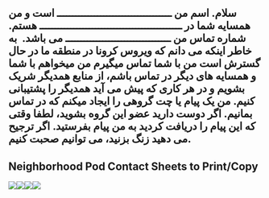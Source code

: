 سلام. اسم من ـــــــــــــــــــــــــــــــــــــ است و من همسایه شما در ــــــــــــــــــــــــــــــــــــــــــــــ هستم. شماره تماس من ــــــــــــــــــــــــــــــــــ می باشد.  به خاطر اینکه می دانم که ویروس کرونا در منطقه ما در حال گسترش است من با شما تماس میگیرم من میخواهم با شما و همسایه های دیگر در تماس باشم، از منابع همدیگر شریک بشویم و در هر کاری که پیش می آید همدیگر را پشتیبانی کنیم. من یک پیام یا چت گروهی را ایجاد میکنم که در تماس بمانیم. اگر دوست دارید عضو این گروه بشوید، لطفا وقتی که این پیام را دریافت کردید به من پیام بفرستید. اگر ترجیح می دهید زنگ بزنید، می توانیم صحبت کنیم. 
--------------------------------------------------------------------------------------------------------------------------------------------------------------------------------------------------------------------------------------------------------------------------------------------------------------------------------------------------------------------------------------------------------------------------------------------------------------------------------------------------------------------------------------------------------------------------------------------------------------------------

Neighborhood Pod Contact Sheets to Print/Copy 
---------------------------------------------

<span id="kix.y8n5f9j0n315"></span>

![](https://docs.google.com/drawings/d/scilkfsN94e3qyHM3dedcrA/image?parent=1lWFIHcWiYBz4duPVcC4OsKMjtJ2cVbQBPPuWLx8YKlE&rev=41&h=402&w=342&ac=1)![](https://docs.google.com/drawings/d/sc_Tif7p1HcGiHupjGFdh9g/image?parent=1lWFIHcWiYBz4duPVcC4OsKMjtJ2cVbQBPPuWLx8YKlE&rev=1&h=402&w=342&ac=1)![](https://docs.google.com/drawings/d/s-H1zZAt5rdhCDBhfg2WwYw/image?parent=1lWFIHcWiYBz4duPVcC4OsKMjtJ2cVbQBPPuWLx8YKlE&rev=1&h=402&w=342&ac=1)![](https://docs.google.com/drawings/d/sI1zh10p5gCHtVvC0lX6_Ug/image?parent=1lWFIHcWiYBz4duPVcC4OsKMjtJ2cVbQBPPuWLx8YKlE&rev=1&h=402&w=342&ac=1)
